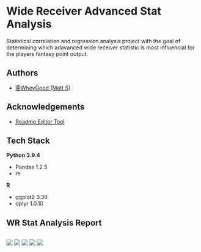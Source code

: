 
# Wide Receiver Advanced Stat Analysis

Statistical correlation and regression analysis project with the goal of determining which
adavanced wide receiver statistic is most influencial for the players fantasy point
output.  




## Authors

- [@WheyGood (Matt S)](https://www.github.com/WheyGood)


## Acknowledgements

 - [Readme Editor Tool](https://readme.so/)

## Tech Stack

**Python 3.9.4**

- Pandas 1.2.5 
- re

**R** 
- ggplot2 3.36
- dplyr 1.0.10

## WR Stat Analysis Report
<img width="100">

![](images/wr_project_p1.png)
![](images/wr_project_p2.png)
![](images/wr_project_p3.png)
![](images/wr_project_p4.png)
![](images/wr_project_p5.png)

